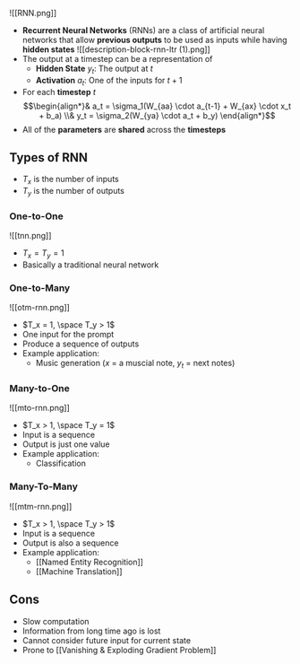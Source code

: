 ![[RNN.png]]
- **Recurrent Neural Networks** (RNNs) are a class of artificial neural networks that allow **previous outputs** to be used as inputs while having **hidden states**
![[description-block-rnn-ltr (1).png]]
- The output at a timestep can be a representation of
	- **Hidden State** $y_t$: The output at $t$ 
	- **Activation** $a_t$: One of the inputs for $t+1$ 
- For each **timestep** $t$ $$\begin{align*}& a_t = \sigma_1(W_{aa} \cdot a_{t-1} + W_{ax} \cdot x_t + b_a) \\& y_t = \sigma_2(W_{ya} \cdot a_t + b_y) \end{align*}$$
- All of the **parameters** are **shared** across the **timesteps**
## Types of RNN
- $T_x$ is the number of inputs
- $T_y$ is the number of outputs
### One-to-One
![[tnn.png]]
- $T_x = T_y = 1$
- Basically a traditional neural network
### One-to-Many
![[otm-rnn.png]]
- $T_x = 1, \space T_y > 1$
- One input for the prompt 
- Produce a sequence of outputs
- Example application:
	- Music generation ($x$ = a muscial note, $y_t$ = next notes)
### Many-to-One
![[mto-rnn.png]]
- $T_x > 1, \space T_y = 1$
- Input is a sequence
- Output is just one value
- Example application:
	- Classification
### Many-To-Many
![[mtm-rnn.png]]
- $T_x > 1, \space T_y > 1$
- Input is a sequence
- Output is also a sequence
- Example application:
	- [[Named Entity Recognition]]
	- [[Machine Translation]]
## Cons
- Slow computation
- Information from long time ago is lost
- Cannot consider future input for current state
- Prone to [[Vanishing & Exploding Gradient Problem]]